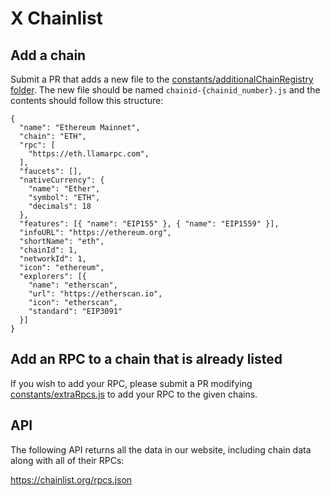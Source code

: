 # X Chainlist

## Add a chain

Submit a PR that adds a new file to the [constants/additionalChainRegistry folder](https://github.com/DefiLlama/chainlist/tree/main/constants/additionalChainRegistry). The new file should be named `chainid-{chainid_number}.js` and the contents should follow this structure:
```
{
  "name": "Ethereum Mainnet",
  "chain": "ETH",
  "rpc": [
    "https://eth.llamarpc.com",
  ],
  "faucets": [],
  "nativeCurrency": {
    "name": "Ether",
    "symbol": "ETH",
    "decimals": 18
  },
  "features": [{ "name": "EIP155" }, { "name": "EIP1559" }],
  "infoURL": "https://ethereum.org",
  "shortName": "eth",
  "chainId": 1,
  "networkId": 1,
  "icon": "ethereum",
  "explorers": [{
    "name": "etherscan",
    "url": "https://etherscan.io",
    "icon": "etherscan",
    "standard": "EIP3091"
  }]
}
```

## Add an RPC to a chain that is already listed

If you wish to add your RPC, please submit a PR modifying [constants/extraRpcs.js](https://github.com/DefiLlama/chainlist/blob/main/constants/extraRpcs.js) to add your RPC to the given chains.

## API
The following API returns all the data in our website, including chain data along with all of their RPCs:

https://chainlist.org/rpcs.json
